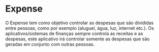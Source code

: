 # Expense

O Expense tem como objetivo controlar as despesas que são divididas entre pessoas, como por exemplo (aluguel, água, luz, internet etc.). Os aplicativos/sistemas 
de finanças sempre controla as receitas e as despesas, este aplicativo irá controlar somente as despesas que são geradas em conjunto com outras pessoas.
